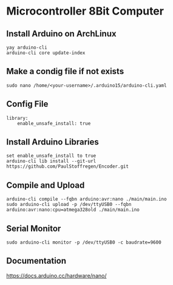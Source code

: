# Microcontroller 8Bit Computer

## Install Arduino on ArchLinux

    yay arduino-cli
    arduino-cli core update-index

## Make a condig file if not exists

    sudo nano /home/<your-username>/.arduino15/arduino-cli.yaml

## Config File
    library:
        enable_unsafe_install: true

## Install Arduino Libraries
    
    set enable_unsafe_install to true
    arduino-cli lib install --git-url https://github.com/PaulStoffregen/Encoder.git

## Compile and Upload

    arduino-cli compile --fqbn arduino:avr:nano ./main/main.ino
    sudo arduino-cli upload -p /dev/ttyUSB0 --fqbn arduino:avr:nano:cpu=atmega328old ./main/main.ino

## Serial Monitor

    sudo arduino-cli monitor -p /dev/ttyUSB0 -c baudrate=9600

## Documentation
https://docs.arduino.cc/hardware/nano/